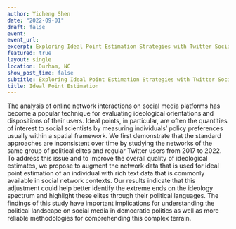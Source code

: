```yaml
---
author: Yicheng Shen
date: "2022-09-01"
draft: false
event: 
event_url: 
excerpt: Exploring Ideal Point Estimation Strategies with Twitter Social Networks and Text Data  
featured: true
layout: single
location: Durham, NC
show_post_time: false
subtitle: Exploring Ideal Point Estimation Strategies with Twitter Social Networks and Text Data
title: Ideal Point Estimation
---
```


The analysis of online network interactions on social media platforms has become a popular technique for evaluating ideological orientations and dispositions of their users. Ideal points, in particular, are often the quantities of interest to social scientists by measuring individuals’ policy preferences usually within a spatial framework. We first demonstrate that the standard approaches are inconsistent over time by studying the networks of the same group of political elites and regular Twitter users from 2017 to 2022. To address this issue and to improve the overall quality of ideological estimates, we propose to augment the network data that is used for ideal point estimation of an individual with rich text data that is commonly available in social network contexts. Our results indicate that this adjustment could help better identify the extreme ends on the ideology spectrum and highlight these elites through their political languages. The findings of this study have important implications for understanding the political landscape on social media in democratic politics as well as more reliable methodologies for comprehending this complex terrain.